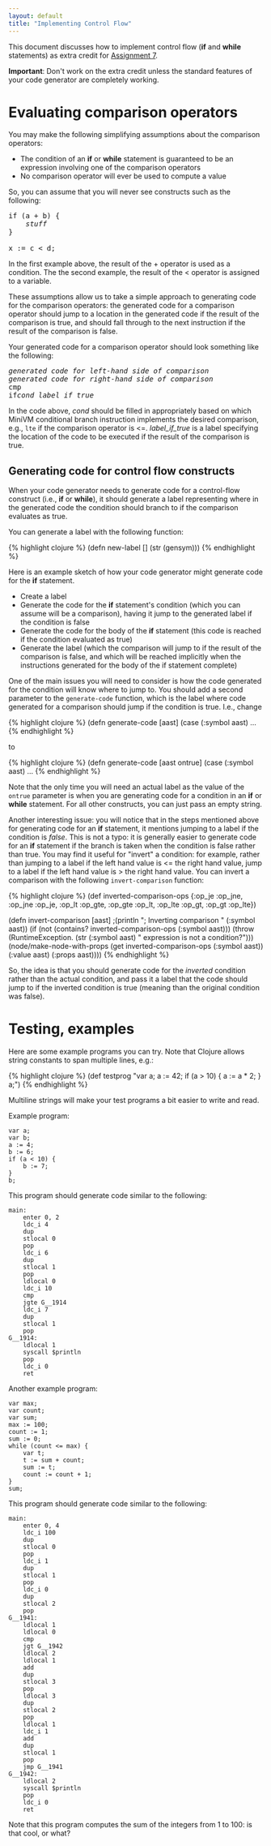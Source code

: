 ```yaml
---
layout: default
title: "Implementing Control Flow"
---
```


This document discusses how to implement control flow (**if** and **while** statements) as extra credit for [Assignment 7](assign07.html).

<div class="callout"><b>Important</b>: Don't work on the extra credit unless the standard features of your code generator are completely working.</div>

# Evaluating comparison operators

You may make the following simplifying assumptions about the comparison operators:

* The condition of an **if** or **while** statement is guaranteed to be an expression involving one of the comparison operators
* No comparison operator will ever be used to compute a value

So, you can assume that you will never see constructs such as the following:

<pre>
if (a + b) {
    <i>stuff</i>
}

x := c < d;
</pre>

In the first example above, the result of the + operator is used as a condition.  The the second example, the result of the &lt; operator is assigned to a variable.

These assumptions allow us to take a simple approach to generating code for the comparison operators: the generated code for a comparison operator should jump to a location in the generated code if the result of the comparison is true, and should fall through to the next instruction if the result of the comparison is false.

Your generated code for a comparison operator should look something like the following:

<pre>
<i>generated code for left-hand side of comparison</i>
<i>generated code for right-hand side of comparison</i>
cmp
if<i>cond</i> <i>label_if_true</i>
</pre>

In the code above, <i>cond</i> should be filled in appropriately based on which MiniVM conditional branch instruction implements the desired comparison, e.g., `lte` if the comparison operator is &lt;=.  <i>label\_if\_true</i> is a label specifying the location of the code to be executed if the result of the comparison is true.

## Generating code for control flow constructs

When your code generator needs to generate code for a control-flow construct (i.e., **if** or **while**), it should generate a label representing where in the generated code the condition should branch to if the comparison evaluates as true.

You can generate a label with the following function:

{% highlight clojure %}
(defn new-label []
  (str (gensym)))
{% endhighlight %}

Here is an example sketch of how your code generator might generate code for the **if** statement.

* Create a label
* Generate the code for the **if** statement's condition (which you can assume will be a comparison), having it jump to the generated label if the condition is false
* Generate the code for the body of the **if** statement (this code is reached if the condition evaluated as true)
* Generate the label (which the comparison will jump to if the result of the comparison is false, and which will be reached implicitly when the instructions generated for the body of the if statement complete)

One of the main issues you will need to consider is how the code generated for the condition will know where to jump to.  You should add a second parameter to the `generate-code` function, which is the label where code generated for a comparison should jump if the condition is true.  I.e., change

{% highlight clojure %}
(defn generate-code [aast]
  (case (:symbol aast)
    ...
{% endhighlight %}

to

{% highlight clojure %}
(defn generate-code [aast ontrue]
  (case (:symbol aast)
    ...
{% endhighlight %}

Note that the only time you will need an actual label as the value of the `ontrue` parameter is when you are generating code for a condition in an **if** or **while** statement.  For all other constructs, you can just pass an empty string.

Another interesting issue: you will notice that in the steps mentioned above for generating code for an **if** statement, it mentions jumping to a label if the condition is *false*.  This is not a typo: it is generally easier to generate code for an **if** statement if the branch is taken when the condition is false rather than true.  You may find it useful for "invert" a condition: for example, rather than jumping to a label if the left hand value is &lt;= the right hand value, jump to a label if the left hand value is &gt; the right hand value.  You can invert a comparison with the following `invert-comparison` function:

{% highlight clojure %}
(def inverted-comparison-ops
  {:op_je :op_jne,
   :op_jne :op_je,
   :op_lt :op_gte,
   :op_gte :op_lt,
   :op_lte :op_gt,
   :op_gt :op_lte})

(defn invert-comparison [aast]
  ;(println "; Inverting comparison " (:symbol aast))
  (if (not (contains? inverted-comparison-ops (:symbol aast)))
    (throw (RuntimeException. (str (:symbol aast) " expression is not a condition?")))
    (node/make-node-with-props (get inverted-comparison-ops (:symbol aast)) (:value aast) (:props aast))))
{% endhighlight %}

So, the idea is that you should generate code for the *inverted* condition rather than the actual condition, and pass it a label that the code should jump to if the inverted condition is true (meaning than the original condition was false).

# Testing, examples

Here are some example programs you can try.  Note that Clojure allows string constants to span multiple lines, e.g.:

{% highlight clojure %}
(def testprog
"var a;
a := 42;
if (a > 10) {
    a := a * 2;
}
a;")
{% endhighlight %}

Multiline strings will make your test programs a bit easier to write and read.

Example program:

    var a;
    var b;
    a := 4;
    b := 6;
    if (a < 10) {
        b := 7;
    }
    b;

This program should generate code similar to the following:

    main:
        enter 0, 2
        ldc_i 4
        dup
        stlocal 0
        pop
        ldc_i 6
        dup
        stlocal 1
        pop
        ldlocal 0
        ldc_i 10
        cmp
        jgte G__1914
        ldc_i 7
        dup
        stlocal 1
        pop
    G__1914:
        ldlocal 1
        syscall $println
        pop
        ldc_i 0
        ret

Another example program:

    var max;
    var count;
    var sum;
    max := 100;
    count := 1;
    sum := 0;
    while (count <= max) {
        var t;
        t := sum + count;
        sum := t;
        count := count + 1;
    }
    sum;

This program should generate code similar to the following:

    main:
        enter 0, 4
        ldc_i 100
        dup
        stlocal 0
        pop
        ldc_i 1
        dup
        stlocal 1
        pop
        ldc_i 0
        dup
        stlocal 2
        pop
    G__1941:
        ldlocal 1
        ldlocal 0
        cmp
        jgt G__1942
        ldlocal 2
        ldlocal 1
        add
        dup
        stlocal 3
        pop
        ldlocal 3
        dup
        stlocal 2
        pop
        ldlocal 1
        ldc_i 1
        add
        dup
        stlocal 1
        pop
        jmp G__1941
    G__1942:
        ldlocal 2
        syscall $println
        pop
        ldc_i 0
        ret

Note that this program computes the sum of the integers from 1 to 100: is that cool, or what?
